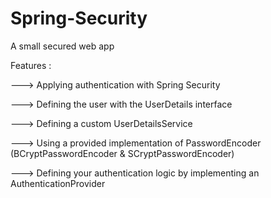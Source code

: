 # Spring-Security
A small secured web app 

Features : 

---> Applying authentication with Spring Security

---> Defining the user with the UserDetails interface

---> Defining a custom UserDetailsService

---> Using a provided implementation of PasswordEncoder (BCryptPasswordEncoder & SCryptPasswordEncoder)

---> Defining your authentication logic by implementing an AuthenticationProvider
